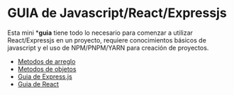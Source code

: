 # GUIA de Javascript/React/Expressjs
Esta mini ***guia** tiene todo lo necesario para comenzar a utilizar React/Expressjs en un proyecto, requiere conocimientos básicos de javascript y el uso de NPM/PNPM/YARN para creación de proyectos.

- [Metodos de arreglo]('./MetodosArreglos.md')
- [Metodos de objetos]('./MetodosObjetos.md')
- [Guia de Express.js]('./Expressjs.md')
- [Guia de React]('./ReactGuia.md')
